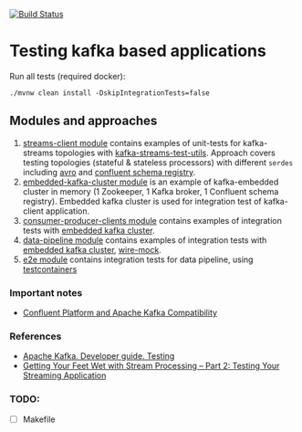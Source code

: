 [![Build Status](https://www.travis-ci.org/sysco-middleware/kafka-testing.svg?branch=master)](https://www.travis-ci.org/sysco-middleware/kafka-testing)
# Testing kafka based applications
Run all tests (required docker):
```
./mvnw clean install -DskipIntegrationTests=false
```

## Modules and approaches
1. [streams-client module](./streams-client) contains examples of unit-tests for kafka-streams topologies with [kafka-streams-test-utils](https://kafka.apache.org/21/documentation/streams/developer-guide/testing.html). 
Approach covers testing topologies (stateful & stateless processors) with different `serdes` including [avro](https://avro.apache.org/docs/1.8.2/spec.html) and [confluent schema registry](https://docs.confluent.io/current/schema-registry/index.html).
2. [embedded-kafka-cluster module](./embedded-cluster) is an example of kafka-embedded cluster in memory (1 Zookeeper, 1 Kafka broker, 1 Confluent schema registry). Embedded kafka cluster is used for integration test of kafka-client application. 
3. [consumer-producer-clients module](./consumer-producer-clients) contains examples of integration tests with [embedded kafka cluster](./embedded-cluster).  
4. [data-pipeline module](./data-pipeline) contains examples of integration tests with [embedded kafka cluster](./embedded-cluster), [wire-mock](http://wiremock.org).
5. [e2e module](./e2e) contains integration tests for data pipeline, using [testcontainers](https://www.testcontainers.org)

### Important notes
 - [Confluent Platform and Apache Kafka Compatibility](https://docs.confluent.io/current/installation/versions-interoperability.html#cp-and-apache-kafka-compatibility)

### References
- [Apache Kafka. Developer guide. Testing](https://kafka.apache.org/20/documentation/streams/developer-guide/testing.html)
- [Getting Your Feet Wet with Stream Processing – Part 2: Testing Your Streaming Application](https://www.confluent.io/blog/stream-processing-part-2-testing-your-streaming-application)

### TODO:
- [ ] Makefile 